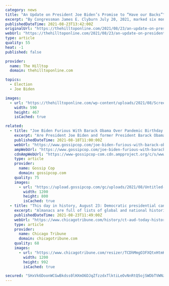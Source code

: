 ```yaml
---
category: news
title: "An Update on President Joe Biden’s Promise to “Have our Backs”"
excerpt: "By Congressman James E. Clyburn July 20, 2021, marked six months that Joseph R. Biden has been President. When I endorsed Joe Biden for"
publishedDateTime: 2021-08-23T13:42:00Z
originalUrl: "https://thehilltoponline.com/2021/08/23/an-update-on-president-joe-bidens-promise-to-have-our-backs/"
webUrl: "https://thehilltoponline.com/2021/08/23/an-update-on-president-joe-bidens-promise-to-have-our-backs/"
type: article
quality: 55
heat: -1
published: false

provider:
  name: The Hilltop
  domain: thehilltoponline.com

topics:
  - Election
  - Joe Biden

images:
  - url: "https://thehilltoponline.com/wp-content/uploads/2021/08/Screen-Shot-2021-08-23-at-9.41.18-AM-1.png"
    width: 590
    height: 467
    isCached: true

related:
  - title: "Joe Biden Furious With Barack Obama Over Pandemic Birthday Bash?"
    excerpt: "Are President Joe Biden and former President Barack Obama locked in a bitter feud over Obama's 60th birthday bash? One tabloid insists the prideful"
    publishedDateTime: 2021-08-18T11:00:00Z
    webUrl: "https://www.gossipcop.com/joe-biden-furious-with-barack-obama-over-pandemic-birthday-bash/2570136/"
    ampWebUrl: "https://www.gossipcop.com/joe-biden-furious-with-barack-obama-over-pandemic-birthday-bash/2570136/?amp"
    cdnAmpWebUrl: "https://www-gossipcop-com.cdn.ampproject.org/c/s/www.gossipcop.com/joe-biden-furious-with-barack-obama-over-pandemic-birthday-bash/2570136/?amp"
    type: article
    provider:
      name: Gossip Cop
      domain: gossipcop.com
    quality: 75
    images:
      - url: "https://upload.gossipcop.com/gc/uploads/2021/08/Untitled-design-71.jpg"
        width: 1200
        height: 800
        isCached: true
  - title: "This day in history, August 23: Democratic presidential candidate Barack Obama introduces his choice of running mate, Sen. Joe Biden of Delaware"
    excerpt: "Almanacs are full of lists of global and national historic events. But “This Day in History” feature invites you to not just peruse a list, but to take a trip back in time to see how a significant event originally was reported in the Chicago Tribune."
    publishedDateTime: 2021-08-23T11:49:00Z
    webUrl: "https://www.chicagotribune.com/history/ct-aud-today-history-almanac-august-23-20210823-ykkodz6axrhtxpyusfnjwhu6uy-story.html"
    type: article
    provider:
      name: Chicago Tribune
      domain: chicagotribune.com
    quality: 68
    images:
      - url: "https://www.chicagotribune.com/resizer/TCDhMmgO3FXQtxHtmK8273GU52Q=/1200x0/top/cloudfront-us-east-1.images.arcpublishing.com/tronc/7TAJCO4FPBA33LQOEAIAFQ5HRU.jpg"
        width: 1200
        height: 992
        isCached: true

secured: "SHxVk6DoonWCGwBkdss0lHXmO6DJqZfzzdxTlktiLeOvNnRtQ5ojSWDbTVWNziKlDGutWxbjqH1/N7ZOkP2Gcb0OYv0c9/kHOSnp6uG+vRXg9Wogs9jfdUM7/I94T6/jCJBMQV/YS14M9wyc8EAizw9lCFrdJ4+brTQJcWh9LZK8XajB9cv5PD2AH8GrxW1B3at6UN1bQthAz0rlkVl1nBIubobcCqhvTFC+QzSCtQNvj/GE3hunXF4aWicyF8IRAFhHZGXzjEv3u1gsbMX3YNm/LyHGS0ZNF+sikt5SbXw+CK2yBd1mUMmE5uHJCZLt/kdI6XeijzZkaS3JhNn+zRlJT4yTnfX/qn5VMcd4eGM=;jLYIPPDkPWDpBqEXDlNaZw=="
---
```



